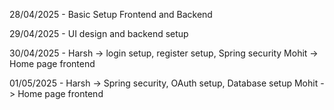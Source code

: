 28/04/2025 - Basic Setup Frontend and Backend

29/04/2025 - UI design and backend setup

30/04/2025 - Harsh -> login setup, register setup, Spring security
             Mohit -> Home page frontend

01/05/2025 - Harsh -> Spring security, OAuth setup, Database setup
             Mohit -> Home page frontend
